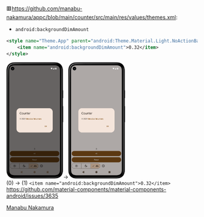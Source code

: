🟥https://github.com/manabu-nakamura/appc/blob/main/counter/src/main/res/values/themes.xml:
- `android:backgroundDimAmount`
```xml
<style name="Theme.App" parent="android:Theme.Material.Light.NoActionBar">
    <item name="android:backgroundDimAmount">0.32</item>
</style>
```
<img src="s3.png" width="150">-><img src="s2.png" width="150">\
(0) -> (1) `<item name="android:backgroundDimAmount">0.32</item>`\
https://github.com/material-components/material-components-android/issues/3635

[Manabu Nakamura](https://github.com/manabu-nakamura)